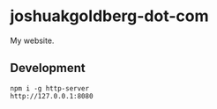 # joshuakgoldberg-dot-com

My website.

## Development

```shell
npm i -g http-server
http://127.0.0.1:8080
```

